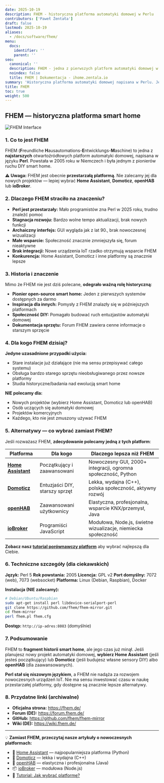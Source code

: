 ```yaml
---
date: 2025-10-19
description: FHEM - historyczna platforma automatyki domowej w Perlu
contributors: ['Paweł Żentała']
draft: false
lastmod: 2025-10-19
aliases:
  - /docs/software/fhem/
menu:
  docs:
    identifier: ''
    parent: ''
seo:
  canonical: ''
  description: FHEM - jedna z pierwszych platform automatyki domowej w Perlu. Opis historyczny i dlaczego obecnie lepiej wybrać nowsze rozwiązania.
  noindex: false
  title: FHEM | Dokumentacja - ihome.zentala.io
summary: 'Historyczna platforma automatyki domowej napisana w Perlu. Jedna z pierwszych open-source systemów smart home, obecnie wyparta przez nowocześniejsze rozwiązania.'
title: FHEM
toc: true
weight: 500
---
```


## FHEM — historyczna platforma smart home

![FHEM Interface](https://fhem.de/fhemwiki/images/thumb/d/db/Fhemweb_rooms.png/800px-Fhemweb_rooms.png)

### 1. Co to jest FHEM

FHEM (**F**reundliche **H**ausautomations-**E**ntwicklungs-**M**aschine) to jedna z **najstarszych** otwartoźródłowych platform automatyki domowej, napisana w języku **Perl**. Powstała w 2005 roku w Niemczech i była jednym z pionierów ruchu DIY smart home.

⚠️ **Uwaga:** FHEM jest obecnie **przestarzałą platformą**. Nie zalecamy jej dla nowych projektów — lepiej wybrać **Home Assistant**, **Domoticz**, **openHAB** lub **ioBroker**.

### 2. Dlaczego FHEM straciło na znaczeniu?

* **Perl jest przestarzały:** Mało programistów zna Perl w 2025 roku, trudno znaleźć pomoc
* **Stagnacja rozwoju:** Bardzo wolne tempo aktualizacji, brak nowych funkcji
* **Archaiczny interfejs:** GUI wygląda jak z lat 90., brak nowoczesnej wizualizacji
* **Małe wsparcie:** Społeczność znacznie zmniejszyła się, forum nieaktywne
* **Brak integracji:** Nowe urządzenia IoT rzadko otrzymują wsparcie FHEM
* **Konkurencja:** Home Assistant, Domoticz i inne platformy są znacznie lepsze

### 3. Historia i znaczenie

Mimo że FHEM nie jest dziś polecane, **odegrało ważną rolę historyczną**:

* **Pionier open-source smart home:** Jeden z pierwszych systemów dostępnych za darmo
* **Inspiracja dla innych:** Pomysły z FHEM znalazły się w późniejszych platformach
* **Społeczność DIY:** Pomagało budować ruch entuzjastów automatyki domowej
* **Dokumentacja sprzętu:** Forum FHEM zawiera cenne informacje o starszym sprzęcie

### 4. Dla kogo FHEM dzisiaj?

**Jedyne uzasadnione przypadki użycia:**

* Stare instalacje już działające (nie ma sensu przepisywać całego systemu)
* Obsługa bardzo starego sprzętu nieobsługiwanego przez nowsze platformy
* Studia historyczne/badania nad ewolucją smart home

**NIE polecamy dla:**
* Nowych projektów (wybierz Home Assistant, Domoticz lub openHAB)
* Osób uczących się automatyki domowej
* Projektów komercyjnych
* Każdego, kto nie jest zmuszony używać FHEM

### 5. Alternatywy — co wybrać zamiast FHEM?

Jeśli rozważasz FHEM, **zdecydowanie polecamy jedną z tych platform**:

| Platforma | Dla kogo | Dlaczego lepsza niż FHEM |
|-----------|----------|--------------------------|
| **[Home Assistant](/docs/software/home-assistant/)** | Początkujący i zaawansowani | Nowoczesny GUI, 2000+ integracji, ogromna społeczność, Python |
| **[Domoticz](/docs/software/domoticz/)** | Entuzjaści DIY, starszy sprzęt | Lekka, wydajna (C++), polska społeczność, aktywny rozwój |
| **[openHAB](/docs/software/openhab/)** | Zaawansowani użytkownicy | Elastyczna, profesjonalna, wsparcie KNX/przemysł, Java |
| **[ioBroker](/docs/software/iobroker/)** | Programiści JavaScript | Modułowa, Node.js, świetne wizualizacje, niemiecka społeczność |

**Zobacz nasz [tutorial porównawczy platform](/tutorials/jak-wybrac-platforme-automatyki-domowej/)** aby wybrać najlepszą dla Ciebie.

### 6. Techniczne szczegóły (dla ciekawskich)

**Język:** Perl 5
**Rok powstania:** 2005
**Licencja:** GPL v2
**Port domyślny:** 7072 (web), 7073 (websocket)
**Platforma:** Linux (Debian, Raspbian), Docker

**Instalacja (NIE zalecamy):**
```bash
# Debian/Ubuntu/Raspbian
sudo apt-get install perl libdevice-serialport-perl
git clone https://github.com/fhem/fhem-mirror.git
cd fhem-mirror
perl fhem.pl fhem.cfg
```

**Dostęp:** `http://ip-adres:8083` (domyślnie)

### 7. Podsumowanie

FHEM to **fragment historii smart home**, ale jego czas już minął. Jeśli planujesz nowy projekt automatyki domowej, **wybierz Home Assistant** (jeśli jesteś początkujący) lub **Domoticz** (jeśli budujesz własne sensory DIY) albo **openHAB** (dla zaawansowanych).

**Perl stał się niszowym językiem**, a FHEM nie nadąża za rozwojem nowoczesnych urządzeń IoT. Nie ma sensu inwestować czasu w naukę przestarzałej platformy, gdy dostępne są znacznie lepsze alternatywy.

### 8. Przydatne linki (archiwalne)

* **Oficjalna strona:** https://fhem.de/
* **Forum (DE):** https://forum.fhem.de/
* **GitHub:** https://github.com/fhem/fhem-mirror
* **Wiki (DE):** https://wiki.fhem.de/

---

💡 **Zamiast FHEM, przeczytaj nasze artykuły o nowoczesnych platformach:**

- 🚀 [Home Assistant](/docs/software/home-assistant/) — najpopularniejsza platforma (Python)
- 🔧 [Domoticz](/docs/software/domoticz/) — lekka i wydajna (C++)
- 🏢 [openHAB](/docs/software/openhab/) — elastyczna i profesjonalna (Java)
- 📦 [ioBroker](/docs/software/iobroker/) — modułowa (Node.js)
- 📖 [Tutorial: Jak wybrać platformę?](/tutorials/jak-wybrac-platforme-automatyki-domowej/)

